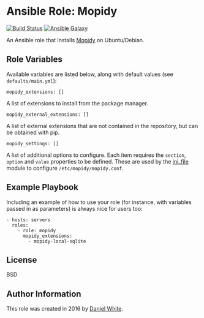 # Ansible Role: Mopidy

[![Build Status](https://travis-ci.org/danielwhite/ansible-role-mopidy.svg?branch=master)](https://travis-ci.org/danielwhite/ansible-role-mopidy) [![Ansible Galaxy](http://img.shields.io/badge/ansible--galaxy-mopidy-blue.svg)](https://galaxy.ansible.com/detail#/role/6804)

An Ansible role that installs [Mopidy](https://www.mopidy.com/) on Ubuntu/Debian.

## Role Variables

Available variables are listed below, along with default values (see `defaults/main.yml`):

```
mopidy_extensions: []
```

A list of extensions to install from the package manager.

```
mopidy_external_extensions: []
```

A list of external extensions that are not contained in the repository, but can be obtained with pip.

```
mopidy_settings: []
```

A list of additional options to configure. Each item requires the `section`, `option` and `value` properties to be defined. These are used by the [ini_file](http://docs.ansible.com/ansible/ini_file_module.html) module to configure `/etc/mopidy/mopidy.conf`.

## Example Playbook

Including an example of how to use your role (for instance, with variables passed in as parameters) is always nice for users too:

```
- hosts: servers
  roles:
    - role: mopidy
      mopidy_extensions:
        - mopidy-local-sqlite
```

## License

BSD

## Author Information

This role was created in 2016 by [Daniel White](https://github.com/danielwhite).
